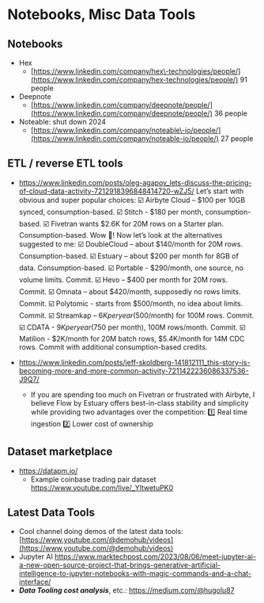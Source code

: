 # Notebooks, Misc Data Tools

## Notebooks

- Hex
    - [https://www.linkedin.com/company/hex\-technologies/people/](https://www.linkedin.com/company/hex-technologies/people/) 91 people
- Deepnote
    - [https://www.linkedin.com/company/deepnote/people/](https://www.linkedin.com/company/deepnote/people/) 36 people
- Noteable: shut down 2024
    - [https://www.linkedin.com/company/noteable\-io/people/](https://www.linkedin.com/company/noteable-io/people/) 27 people

## ETL / reverse ETL tools
- https://www.linkedin.com/posts/oleg-agapov_lets-discuss-the-pricing-of-cloud-data-activity-7212918396848414720-wZJ5/
Let’s start with obvious and super popular choices:
☑️ Airbyte Cloud – $100 per 10GB synced, consumption-based.
☑️ Stitch - $180 per month, consumption-based.
☑️ Fivetran wants $2.6K for 20M rows on a Starter plan. Consumption-based. Wow 🤯!
Now let’s look at the alternatives suggested to me:
☑️ DoubleCloud – about $140/month for 20M rows. Consumption-based.
☑️ Estuary – about $200 per month for 8GB of data. Consumption-based.
☑️ Portable - $290/month, one source, no volume limits. Commit.
☑️ Hevo – $400 per month for 20M rows. Commit.
☑️ Omnata – about $420/month, supposedly no rows limits. Commit.
☑️ Polytomic - starts from $500/month, no idea about limits. Commit.
☑️ Streamkap – $6K per year ($500/month) for 100M rows. Commit.
☑️ CDATA - $9K per year ($750 per month), 100M rows/month. Commit.
☑️ Matilion - $2K/month for 20M batch rows, $5.4K/month for 14M CDC rows. Commit with additional consumption-based credits.

- https://www.linkedin.com/posts/jeff-skoldberg-141812111_this-story-is-becoming-more-and-more-common-activity-7211422236086337536-J9Q7/
    - If you are spending too much on Fivetran or frustrated with Airbyte, I believe Flow by Estuary offers best-in-class stability and simplicity while providing two advantages over the competition:
        1️⃣ Real time ingestion
        2️⃣ Lower cost of ownership

## Dataset marketplace

- https://datapm.io/
    - Example coinbase trading pair dataset https://www.youtube.com/live/_YltwetuPK0

## Latest Data Tools

- Cool channel doing demos of the latest data tools: [https://www.youtube.com/@demohub/videos](https://www.youtube.com/@demohub/videos)
- Jupyter AI https://www.marktechpost.com/2023/08/06/meet-jupyter-ai-a-new-open-source-project-that-brings-generative-artificial-intelligence-to-jupyter-notebooks-with-magic-commands-and-a-chat-interface/
- ***Data Tooling cost analysis***, etc.: https://medium.com/@hugolu87
